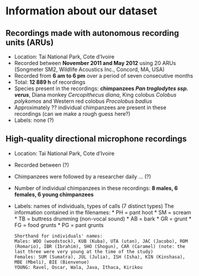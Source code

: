 # Information about our dataset
## Recordings made with autonomous recording units (ARUs)
* Location: Tai National Park, Cote d’Ivoire
* Recorded between **November 2011 and May 2012** using 20 ARUs (Songmeter SM2, Wildlife Acoustics Inc., Concord, MA, USA)
* Recorded from **6 am to 6 pm** over a period of seven consecutive months
* Total: **12 889 h** of recordings
* Species present in the recordings: **chimpanzees _Pan troglodytes ssp. verus_**, Diana monkey _Cercopithecus diana_, King colobus _Colobus polykomos_ and Western red colobus _Procolobus badius_
* Approximately ?? individual chimpanzees are present in these recordings (can we make a rough guess here?)
* Labels: none (?)

## High-quality directional microphone recordings
* Location: Tai National Park, Cote d’Ivoire
* Recorded between (?)
* Chimpanzees were followed by a researcher daily ... (?)
* Number of individual chimpanzees in these recordings: **8 males, 6 females, 6 young chimpanzees**
* Labels: names of individuals, types of calls (7 distinct types)
      The information contained in the filenames:
      * PH = pant hoot
      * SM = scream
      * TB = buttress drumming (non-vocal sound)
      * AB = bark
      * GR = grunt
      * FG = food grunts
      * PG = pant grunts

      Shorthand for individuals' names:    
      Males: WOO (woodstock), KUB (Kuba), UTA (utan), JAC (Jacobo), ROM (Romario), IBR (Ibrahim), SHO (Shogun), CAR (Caramel) (note: the last three were very young at the time of the study)   
      Females: SUM (Sumatra), JUL (Julia), ISH (Isha), KIN (Kinshasa), MBE (Mbeli), BIE (Bienvenue)    
      YOUNG: Ravel, Oscar, Wala, Java, Ithaca, Kirikou
